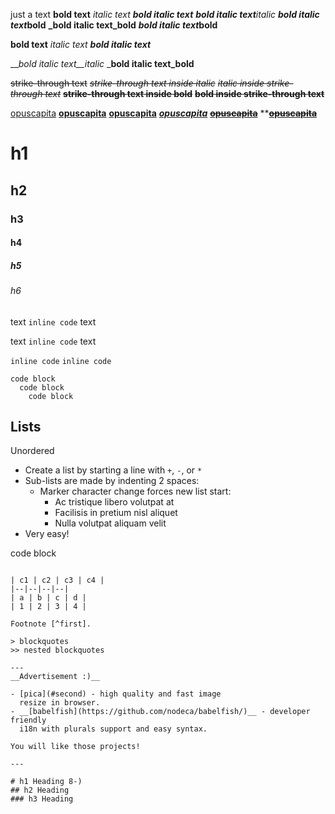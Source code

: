 just a text
**bold text**
*italic text*
***bold italic text***
***bold italic text**italic*
***bold italic text*bold**
**_bold italic text_bold**
__*bold italic text*bold__

__bold text__
_italic text_
___bold italic text___

___bold italic text__italic_
___bold italic text_bold__

~~strike-through text~~
*~~strike-through text inside italic~~*
~~*italic inside strike-through text*~~
**~~strike-through text inside bold~~**
~~**bold inside strike-through text**~~

[opuscapita](https://www.opuscapita.com/)
**[opuscapita](https://www.opuscapita.com/)**
[**opuscapita**](https://www.opuscapita.com/)
*[**opuscapita**](https://www.opuscapita.com/)*
~~[**opuscapita**](https://www.opuscapita.com/)~~
**~~[**opuscapita**](https://www.opuscapita.com/)~~

# h1
## h2
### h3
#### h4
##### h5
###### h6

text `inline code` text

text ```inline code``` text

`inline code`
```inline code```


```
code block
  code block
    code block
```

## Lists

Unordered

+ Create a list by starting a line with `+`, `-`, or `*`
+ Sub-lists are made by indenting 2 spaces:
  - Marker character change forces new list start:
    * Ac tristique libero volutpat at
    + Facilisis in pretium nisl aliquet
    - Nulla volutpat aliquam velit
+ Very easy!

code block

<strong></strong>
```

| c1 | c2 | c3 | c4 |
|--|--|--|--|
| a | b | c | d |
| 1 | 2 | 3 | 4 |

Footnote [^first].

> blockquotes
>> nested blockquotes 

---
__Advertisement :)__

- [pica](#second) - high quality and fast image
  resize in browser.
- __[babelfish](https://github.com/nodeca/babelfish/)__ - developer friendly
  i18n with plurals support and easy syntax.

You will like those projects!

---

# h1 Heading 8-)
## h2 Heading
### h3 Heading
